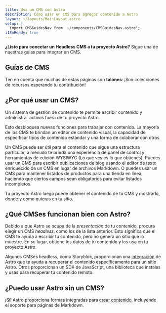 ```yaml
---
title: Usa un CMS con Astro
description: Cómo usar un CMS para agregar contenido a Astro
layout: ~/layouts/MainLayout.astro
setup: |
  import CMSGuidesNav from '~/components/CMSGuidesNav.astro';
i18nReady: true
---
```


**¿Listo para conectar un Headless CMS a tu proyecto Astro?** Sigue una de nuestras guías para integrar un CMS.

## Guías de CMS

<CMSGuidesNav />

Ten en cuenta que muchas de estas páginas son **talones**: ¡Son colecciones de recursos esperando tu contribución!

## ¿Por qué usar un CMS?

Un sistema de gestión de contenido te permite escribir contenido y administrar activos fuera de tu proyecto Astro.

Esto desbloquea nuevas funciones para trabajar con contenido. La mayoría de los CMS te brindan un editor de contenido visual, la capacidad de especificar tipos de contenido estándar y una forma de colaborar con otros.

Un CMS puede ser útil para el contenido que sigue una estructura particular, a menudo te brinda una experiencia de panel de control y herramientas de edición WYSIWYG (Lo que ves es lo que obtienes). Puedes usar un CMS para escribir publicaciones de blog usando el editor de texto enriquecido de un CMS en lugar de archivos Markdown. O puedes usar un CMS para mantener listados de productos para una tienda en línea, haciendo que ciertos campos sean obligatorios para evitar listados incompletos.

Tu proyecto Astro luego puede obtener el contenido de tu CMS y mostrarlo, donde y como quieras en tu sitio.


## ¿Qué CMSes funcionan bien con Astro?

Debido a que Astro se ocupa de la _presentación_ de tu contenido, procura elegir un CMS _headless_, como los de la lista anterior. Esto significa que el CMS te ayuda a escribir tu contenido, pero no genera un sitio que lo muestre. En su lugar, obtiene los datos de tu contenido y los usa en tu proyecto Astro.

Algunos CMSes headless, como Storyblok, proporcionan una [integración](/es/guides/integrations-guide/) de Astro que te ayuda a recuperar el contenido específicamente para un sitio Astro. Otros proporcionan un SDK de JavaScript, una biblioteca que instalas y usas para recuperar tu contenido remoto.

## ¿Puedo usar Astro sin un CMS?

¡Sí! Astro proporciona formas integradas para [crear contenido](/es/guides/content/), incluyendo el soporte para páginas de Markdown.
